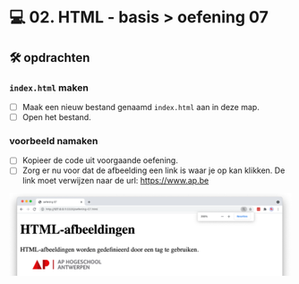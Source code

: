 # 💻 02. HTML - basis > oefening 07

## 🛠️ opdrachten

### `index.html` maken

- [ ] Maak een nieuw bestand genaamd `index.html` aan in deze map.
- [ ] Open het bestand.

### voorbeeld namaken

- [ ] Kopieer de code uit voorgaande oefening.
- [ ] Zorg er nu voor dat de afbeelding een link is waar je op kan klikken. De link moet verwijzen naar de url: https://www.ap.be

![Alt text](image.png)

